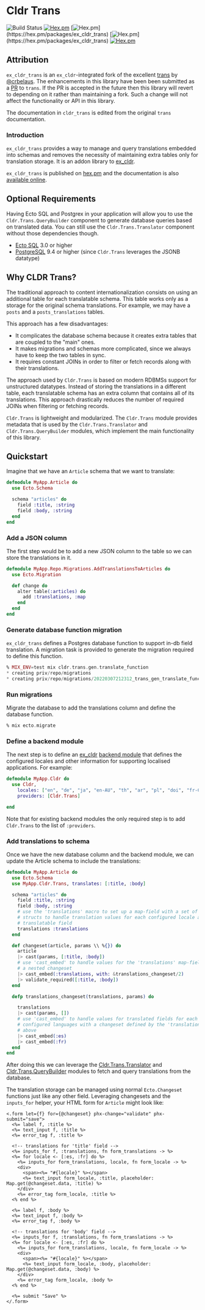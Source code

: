 # Cldr Trans
![Build Status](http://sweatbox.noexpectations.com.au:8080/buildStatus/icon?job=cldr_trans)
[![Hex.pm](https://img.shields.io/hexpm/v/ex_cldr_trans.svg)](https://hex.pm/packages/ex_cldr_trans)
[![Hex.pm](https://img.shields.io/hexpm/dw/ex_cldr_trans.svg?)](https://hex.pm/packages/ex_cldr_trans)
[![Hex.pm](https://img.shields.io/hexpm/dt/ex_cldr_trans.svg?)](https://hex.pm/packages/ex_cldr_trans)
[![Hex.pm](https://img.shields.io/hexpm/l/ex_cldr_trans.svg)](https://hex.pm/packages/ex_cldr_trans)

## Attribution

`ex_cldr_trans` is an `ex_cldr`-integrated fork of the excellent [trans](https://github.com/crbelaus/trans) by [@crbelaus](https://github.com/crbelaus). The enhancements in this library have been been submitted as a [PR](https://github.com/crbelaus/trans/pull/74) to `trans`. If the PR is accepted in the future then this library will revert to depending on it rather than maintaining a fork.  Such a change will not affect the functionality or API in this library.

The documentation in `cldr_trans` is edited from the original `trans` documentation.

### Introduction

`ex_cldr_trans` provides a way to manage and query translations embedded into schemas
and removes the necessity of maintaining extra tables only for translation storage. It is an addon library to [ex_cldr](https://hex.pm/packages/ex_cldr).

`ex_cldr_trans` is published on [hex.pm](https://hex.pm/packages/ex_cldr_trans) and the documentation
is also [available online](https://hexdocs.pm/ex_cldr_trans/).

## Optional Requirements

Having Ecto SQL and Postgrex in your application will allow you to use the `Cldr.Trans.QueryBuilder`
component to generate database queries based on translated data.  You can still
use the `Cldr.Trans.Translator` component without those dependencies though.

- [Ecto SQL](https://hex.pm/packages/ecto_sql) 3.0 or higher
- [PostgreSQL](https://hex.pm/packages/postgrex) 9.4 or higher (since `Cldr.Trans` leverages the JSONB datatype)


## Why CLDR Trans?

The traditional approach to content internationalization consists on using an
additional table for each translatable schema. This table works only as a storage
for the original schema translations. For example, we may have a `posts` and
a `posts_translations` tables.

This approach has a few disadvantages:

- It complicates the database schema because it creates extra tables that are
  coupled to the "main" ones.
- It makes migrations and schemas more complicated, since we always have to keep
  the two tables in sync.
- It requires constant JOINs in order to filter or fetch records along with their
  translations.

The approach used by `Cldr.Trans` is based on modern RDBMSs support for unstructured
datatypes.  Instead of storing the translations in a different table, each
translatable schema has an extra column that contains all of its translations.
This approach drastically reduces the number of required JOINs when filtering or
fetching records.

`Cldr.Trans` is lightweight and modularized. The `Cldr.Trans` module provides metadata
that is used by the `Cldr.Trans.Translator` and `Cldr.Trans.QueryBuilder` modules, which
implement the main functionality of this library.

## Quickstart

Imagine that we have an `Article` schema that we want to translate:

```elixir
defmodule MyApp.Article do
  use Ecto.Schema

  schema "articles" do
    field :title, :string
    field :body, :string
  end
end
```

### Add a JSON column

The first step would be to add a new JSON column to the table so we can store the translations in it.

```elixir
defmodule MyApp.Repo.Migrations.AddTranslationsToArticles do
  use Ecto.Migration

  def change do
    alter table(:articles) do
      add :translations, :map
    end
  end
end
```

### Generate database function migration

`ex_cldr_trans` defines a Postgres database function to support in-db field translation. A migration task is provided to generate the migration required to define this function.

```elixir
% MIX_ENV=test mix cldr.trans.gen.translate_function
* creating priv/repo/migrations
* creating priv/repo/migrations/20220307212312_trans_gen_translate_function.exs
```

### Run migrations

Migrate the database to add the translations column and define the database function.
```elixir
% mix ecto.migrate
```

### Define a backend module

The next step is to define an [ex_cldr](https://hex.pm/packages/ex_cldr) [backend module](https://hexdocs.pm/ex_cldr/readme.html#backend-module-configuration) that defines the configured locales and other information for supporting localised applications.  For example:

```elixir
defmodule MyApp.Cldr do
  use Cldr,
    locales: ["en", "de", "ja", "en-AU", "th", "ar", "pl", "doi", "fr-CA", "nb", "no"],
    providers: [Cldr.Trans]

end
```

Note that for existing backend modules the only required step is to add `Cldr.Trans` to the list of `:providers`.

### Add translations to schema

Once we have the new database column and the backend module, we can update the Article schema to include the translations:

```elixir
defmodule MyApp.Article do
  use Ecto.Schema
  use MyApp.Cldr.Trans, translates: [:title, :body]

  schema "articles" do
    field :title, :string
    field :body, :string
    # use the 'translations' macro to set up a map-field with a set of nested 
    # structs to handle translation values for each configured locale and each 
    # translatable field
    translations :translations
  end

  def changeset(article, params \\ %{}) do
    article
    |> cast(params, [:title, :body])
    # use 'cast_embed' to handle values for the 'translations' map-field with 
    # a nested changeset
    |> cast_embed(:translations, with: &translations_changeset/2)
    |> validate_required([:title, :body])
  end

  defp translations_changeset(translations, params) do

    translations
    |> cast(params, [])
    # use 'cast_embed' to handle values for translated fields for each of the
    # configured languages with a changeset defined by the 'translations' macro 
    # above
    |> cast_embed(:es)
    |> cast_embed(:fr)
  end
end
```

After doing this we can leverage the [Cldr.Trans.Translator](https://hexdocs.pm/ex_cldr_trans/Cldr.Trans.Translator.html) and [Cldr.Trans.QueryBuilder](https://hexdocs.pm/ex_cldr_trans/Cldr.Trans.QueryBuilder.html) modules to fetch and query translations from the database.

The translation storage can be managed using normal `Ecto.Changeset` functions just like any other field. Leveraging changesets and the `inputs_for` helper, your HTML form for `Article` might look like:

```
<.form let={f} for={@changeset} phx-change="validate" phx-submit="save">
  <%= label f, :title %>
  <%= text_input f, :title %>
  <%= error_tag f, :title %>

  <!-- translations for 'title' field -->
  <%= inputs_for f, :translations, fn form_translations -> %>
  <%= for locale <- [:es, :fr] do %>
    <%= inputs_for form_translations, locale, fn form_locale -> %>
    <div>
      <span><%= "#{locale}" %></span>
      <%= text_input form_locale, :title, placeholder: Map.get(@changeset.data, :title) %>
    </div>
    <%= error_tag form_locale, :title %>
  <% end %>

  <%= label f, :body %>
  <%= text_input f, :body %>
  <%= error_tag f, :body %>

  <!-- translations for 'body' field -->
  <%= inputs_for f, :translations, fn form_translations -> %>
  <%= for locale <- [:es, :fr] do %>
    <%= inputs_for form_translations, locale, fn form_locale -> %>
    <div>
      <span><%= "#{locale}" %></span>
      <%= text_input form_locale, :body, placeholder: Map.get(@changeset.data, :body) %>
    </div>
    <%= error_tag form_locale, :body %>
  <% end %>

  <%= submit "Save" %>
</.form>
```

